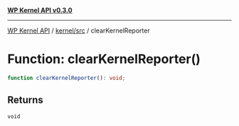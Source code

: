 [**WP Kernel API v0.3.0**](../../../README.md)

---

[WP Kernel API](../../../README.md) / [kernel/src](../README.md) / clearKernelReporter

# Function: clearKernelReporter()

```ts
function clearKernelReporter(): void;
```

## Returns

`void`
